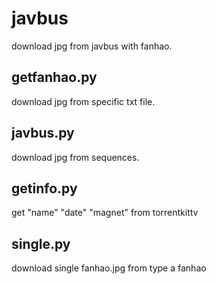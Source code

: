 # javbus
download jpg from javbus with fanhao.

## getfanhao.py
download jpg from specific txt file.

## javbus.py
download jpg from sequences.

## getinfo.py
get "name" "date" "magnet" from torrentkittv

## single.py
download single fanhao.jpg from type a fanhao

